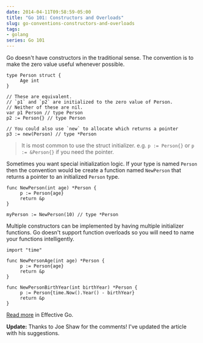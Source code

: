 ```yaml
---
date: 2014-04-11T09:58:59-05:00
title: "Go 101: Constructors and Overloads"
slug: go-conventions-constructors-and-overloads
tags:
- golang
series: Go 101
---
```


Go doesn't have constructors in the traditional sense. The convention is to make the zero value useful whenever possible.

	type Person struct {
	     Age int
	}

	// These are equivalent.
	// `p1` and `p2` are initialized to the zero value of Person.
	// Neither of these are nil.
	var p1 Person // type Person
	p2 := Person{} // type Person

	// You could also use `new` to allocate which returns a pointer
	p3 := new(Person) // type *Person

> It is most common to use the struct initializer. e.g. `p := Person{}` or `p := &Person{}` if you need the pointer.

Sometimes you want special initialization logic. If your type is named `Person` then the convention would be create a function named `NewPerson` that returns a pointer to an initialized `Person` type.

	func NewPerson(int age) *Person {
	     p := Person{age}
	     return &p
	}

	myPerson := NewPerson(10) // type *Person

Multiple constructors can be implemented by having multiple initializer functions. Go doesn't support function overloads so you will need to name your functions intelligently.

	import "time"

	func NewPersonAge(int age) *Person {
	     p := Person{age}
	     return &p
	}

	func NewPersonBirthYear(int birthYear) *Person {
	     p := Person{time.Now().Year() - birthYear}
	     return &p
	}

[Read more](http://golang.org/doc/effective_go.html#composite_literals) in Effective Go.

**Update:** Thanks to Joe Shaw for the comments! I've updated the article with his suggestions.